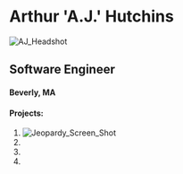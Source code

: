 # Arthur 'A.J.' Hutchins

![AJ_Headshot](https://user-images.githubusercontent.com/76659034/113482476-eb4cf480-946c-11eb-8bc5-aad14cba8543.jpg)

## Software Engineer
#### Beverly, MA


#### Projects:
1. ![Jeopardy_Screen_Shot](https://user-images.githubusercontent.com/76659034/113483120-ce65f080-946f-11eb-87ac-d32d0fcccbb3.png)
2. 
3. 
4. 
